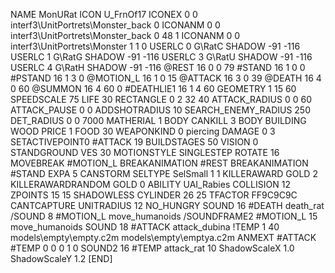 NAME 			MonURat
ICON 			U_FrnOf17
ICONEX 0 0 interf3\UnitPortrets\Monster_back 0
ICONANM 0 0 interf3\UnitPortrets\Monster_back 0 48 1
ICONANM 0 0 interf3\UnitPortrets\Monster 1 1 0
USERLC 			0 G\RatC SHADOW -91 -116
USERLC 			1 G\RatG SHADOW -91 -116
USERLC 			3 G\RatU SHADOW -91 -116
USERLC 			4 G\RatH SHADOW -91 -116
@REST      		16 0 0 79
#STAND     		16 1 0 0
#PSTAND    		16 1 3 0
@MOTION_L  		16 1 0 15
@ATTACK    		16 3 0 39
@DEATH     		16 4 0 60
@SUMMON     		16 4 60 0 
#DEATHLIE1 		16 1 4 60
GEOMETRY 		1 15 60
SPEEDSCALE 75
LIFE     		30
RECTANGLE 		0 2 32 40
ATTACK_RADIUS 		0 0 60
ATTACK_PAUSE 		0 0
ADDSHOTRADIUS 		10
SEARCH_ENEMY_RADIUS 	250
DET_RADIUS 		0 0 7000
MATHERIAL 		1 BODY
CANKILL 		3 BODY BUILDING WOOD
PRICE 			1 FOOD 30
WEAPONKIND 		0 piercing
DAMAGE   		0 3
SETACTIVEPOINT0		#ATTACK 19
BUILDSTAGES 		50
VISION 			0
STANDGROUND
VES 			30
MOTIONSTYLE 		SINGLESTEP
ROTATE 			16
MOVEBREAK 		#MOTION_L
BREAKANIMATION 		#REST
BREAKANIMATION 		#STAND
EXPA 			5
CANSTORM
SELTYPE SelSmall 1 1
KILLERAWARD             GOLD 2
KILLERAWARDRANDOM       GOLD 0
ABILITY	UAI_Rabies
COLLISION 12
ZPOINTS 15 15
SHADOWLESS
CYLINDER 26 25
TFACTOR FF9C9C9C
CANTCAPTURE 
UNITRADIUS 12
NO_HUNGRY
SOUND 16 #DEATH death_rat
/SOUND 8 #MOTION_L move_humanoids
/SOUNDFRAME2 #MOTION_L 15 move_humanoids
SOUND 18 #ATTACK attack_dubina
!TEMP  1 40 models\empty\empty.c2m models\empty\emptya.c2m
ANMEXT #ATTACK #TEMP 0 0 0 1 0
SOUND2  16 #TEMP attack_rat 10
ShadowScaleX 1.0
ShadowScaleY 1.2
[END]
